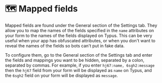 # 🗺️ Mapped fields

Mapped fields are found under the General section of the Settings tab. They allow you to map the names of the fields specified in the `name` attributes on your form to the names of the fields displayed on Typus. This can be very useful when your app has obfuscated attributes, or when you don't want to reveal the names of the fields so bots can't put in fake data.

To configure them, go to the General section of the Settings tab and enter the fields and mappings you want to be hidden, separated by a colon, separated by commas. For example, if you enter `hj67:name, 6sgh2:message` then the `hj67` field from your form will be displayed as `name` on Typus, and the `6sgh2` field on your form will be displayed as `message`.

